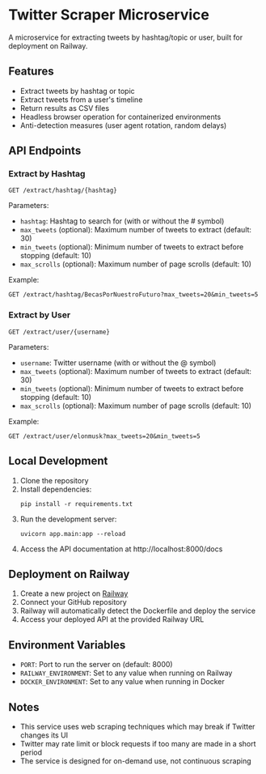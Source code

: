 # Twitter Scraper Microservice

A microservice for extracting tweets by hashtag/topic or user, built for deployment on Railway.

## Features

- Extract tweets by hashtag or topic
- Extract tweets from a user's timeline
- Return results as CSV files
- Headless browser operation for containerized environments
- Anti-detection measures (user agent rotation, random delays)

## API Endpoints

### Extract by Hashtag

```
GET /extract/hashtag/{hashtag}
```

Parameters:
- `hashtag`: Hashtag to search for (with or without the # symbol)
- `max_tweets` (optional): Maximum number of tweets to extract (default: 30)
- `min_tweets` (optional): Minimum number of tweets to extract before stopping (default: 10)
- `max_scrolls` (optional): Maximum number of page scrolls (default: 10)

Example:
```
GET /extract/hashtag/BecasPorNuestroFuturo?max_tweets=20&min_tweets=5
```

### Extract by User

```
GET /extract/user/{username}
```

Parameters:
- `username`: Twitter username (with or without the @ symbol)
- `max_tweets` (optional): Maximum number of tweets to extract (default: 30)
- `min_tweets` (optional): Minimum number of tweets to extract before stopping (default: 10)
- `max_scrolls` (optional): Maximum number of page scrolls (default: 10)

Example:
```
GET /extract/user/elonmusk?max_tweets=20&min_tweets=5
```

## Local Development

1. Clone the repository
2. Install dependencies:
   ```
   pip install -r requirements.txt
   ```
3. Run the development server:
   ```
   uvicorn app.main:app --reload
   ```
4. Access the API documentation at http://localhost:8000/docs

## Deployment on Railway

1. Create a new project on [Railway](https://railway.app/)
2. Connect your GitHub repository
3. Railway will automatically detect the Dockerfile and deploy the service
4. Access your deployed API at the provided Railway URL

## Environment Variables

- `PORT`: Port to run the server on (default: 8000)
- `RAILWAY_ENVIRONMENT`: Set to any value when running on Railway
- `DOCKER_ENVIRONMENT`: Set to any value when running in Docker

## Notes

- This service uses web scraping techniques which may break if Twitter changes its UI
- Twitter may rate limit or block requests if too many are made in a short period
- The service is designed for on-demand use, not continuous scraping
